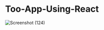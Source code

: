 # Too-App-Using-React

![Screenshot (124)](https://user-images.githubusercontent.com/80202909/132336846-c263147a-0712-4446-96f4-acf3a27ec00f.png)
